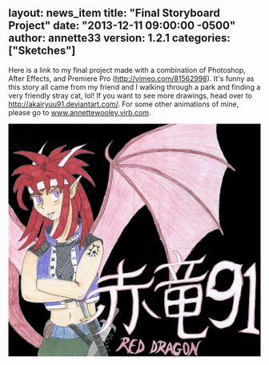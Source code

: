 layout: news_item
title: "Final Storyboard Project"
date: "2013-12-11 09:00:00 -0500"
author: annette33
version: 1.2.1
categories: ["Sketches"]
---
Here is a link to my final project made with a combination of Photoshop, After Effects, and Premiere Pro (http://vimeo.com/81562998). It's funny as this story all came from my friend and I walking through a park and finding a very friendly stray cat, lol! If you want to see more drawings, head over to http://akairyuu91.deviantart.com/. For some other animations of mine, please go to www.annettewooley.virb.com. 

![AkaiRyuu91](/img/AkaiRyuu91.jpg)

